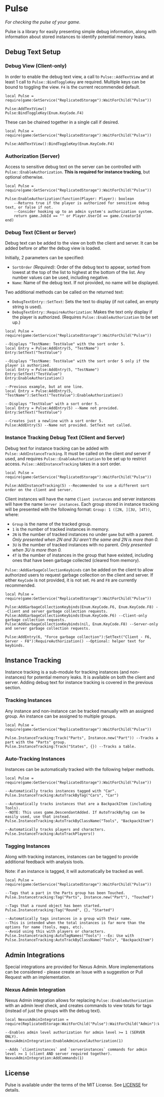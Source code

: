 # Pulse
*For checking the pulse of your game.*

Pulse is a library for easily presenting simple debug information, along
with information about stored instances to identify potential memory leaks.

## Debug Text Setup
### Debug View (Client-only)
In order to enable the debug text view, a call to `Pulse::AddTextView` and
at least 1 call to `Pulse::BindToggleKey` are required. Multiple keys can
be bound to toggling the view. `F4` is the current recommended default.

```luau
local Pulse = require(game:GetService("ReplicatedStorage"):WaitForChild("Pulse"))

Pulse:AddTextView()
Pulse:BindToggleKey(Enum.KeyCode.F4)
```

These can be chained together in a single call if desired.
```luau
local Pulse = require(game:GetService("ReplicatedStorage"):WaitForChild("Pulse"))

Pulse:AddTextView():BindToggleKey(Enum.KeyCode.F4)
```

### Authorization (Server)
Access to sensitive debug text on the server can be controlled with
`Pulse::EnableAuthorization`. **This is required for instance tracking**, but
optional otherwise.

```luau
local Pulse = require(game:GetService("ReplicatedStorage"):WaitForChild("Pulse"))

Pulse:EnableAuthorization(function(Player: Player): boolean
    --Returns true if the player is authorized for sensitive debug text, or false if not.
    --Consider hooking up to an admin system's authorization system.
    return game.JobId == "" or Player.UserId == game.CreatorId
end)
```

### Debug Text (Client or Server)
Debug text can be added to the view on both the client and server. It can
be added before or after the debug view is loaded.

Initially, 2 parameters can be specified:
- `SortOrder` *(Required)*: Order of the debug text to appear, sorted from
  lowest at the top of the list to highest at the bottom of the list. Any
  number values can be used, including negative.
- `Name`: Name of the debug text. If not provided, no name will be displayed.

Two additional methods can be called on the returned text:
- `DebugTextEntry::SetText`: Sets the text to display (if not called, an
  empty string is used).
- `DebugTextEntry::RequireAuthorization`: Makes the text only display if
  the player is authorized. (Requires `Pulse::EnableAuthorization` to
  be set up.)

```luau
local Pulse = require(game:GetService("ReplicatedStorage"):WaitForChild("Pulse"))

--Displays "TestName: TestValue" with the sort order 5.
local Entry = Pulse:AddEntry(5, "TestName")
Entry:SetText("TestValue")

--Displays "TestName: TestValue" with the sort order 5 only if the player is authorized.
local Entry = Pulse:AddEntry(5, "TestName")
Entry:SetText("TestValue")
Entry:EnableAuthorization()

--Previous example, but at one line.
local Entry = Pulse:AddEntry(5, "TestName"):SetText("TestValue"):EnableAuthorization()

--Displays "TestValue" with a sort order 5.
local Entry = Pulse:AddEntry(5) --Name not provided.
Entry:SetText("TestValue")

--Creates just a newline with a sort order 5.
Pulse:AddEntry(5) --Name not provided. SetText not called.
```

### Instance Tracking Debug Text (Client and Server)
Debug text for instance tracking can be added with `Pulse::AddInstanceTracking`.
It must be called on the client *and* server if used, and requires
`Pulse::EnableAuthorization` to be set up to restrict access.
`Pulse::AddInstanceTracking` takes in a sort order.

```luau
local Pulse = require(game:GetService("ReplicatedStorage"):WaitForChild("Pulse"))

Pulse:AddInstanceTracking(5) --Recommended to use a different sort order on the client and server.
```

Client instances will have the name `Client instances` and server instances will
have the name `Server instances`. Each group stored in instance tracking will be
presented with the following format: `Group: 1 ([2N, ][3U, ]4T))`, where:
- `Group` is the name of the tracked group.
- `1` is the number of tracked instances in memory.
- `2N` is the number of tracked instances no under `game` but with a parent.
  *Only presented when 2N and 3U aren't the same and 2N is more than 0.*
- `3U` is the number of tracked instances with no parent.
  *Only presented when 3U is more than 0.*
- `4T` is the number of instances in the group that have existed, including ones
  that have been garbage collected (cleared from memory).

`Pulse::AddGarbageCollectionKeybinds` can be added on the client to allow
authorized users to request garbage collection on the client and server. If either
`KeyCode` is not provided, it is not set. `F6` and `F8` are currently recommended.

```luau
local Pulse = require(game:GetService("ReplicatedStorage"):WaitForChild("Pulse"))

Pulse:AddGarbageCollectionKeybinds(Enum.KeyCode.F6, Enum.KeyCode.F8) --Client and server garbage collection requests.
Pulse:AddGarbageCollectionKeybinds(Enum.KeyCode.F6) --Client-only garbage collection requests.
Pulse:AddGarbageCollectionKeybinds(nil, Enum.KeyCode.F8) --Server-only and server garbage collection requests.

Pulse:AddEntry(6, "Force garbage collection"):SetText("Client - F6, Server - F8"):RequireAuthorization() --Optional: helper text for keybinds.
```

## Instance Tracking
Instance tracking is a sub-module for tracking instances (and non-instances)
for potential memory leaks. It is available on both the client and server.
Adding debug text for instance tracking is covered in the previous section.

### Tracking Instances
Any instance and non-instance can be tracked manually with an assigned group.
An instance can be assigned to multiple groups.

```luau
local Pulse = require(game:GetService("ReplicatedStorage"):WaitForChild("Pulse"))

Pulse.InstanceTracking:Track("Parts", Instance.new("Part")) --Tracks a part with the "Parts" group.
Pulse.InstanceTracking:Track("States", {}) --Tracks a table.
```

### Auto-Tracking Instances
Instances can be automatically tracked with the following helper methods.

```luau
local Pulse = require(game:GetService("ReplicatedStorage"):WaitForChild("Pulse"))

--Automatically tracks instances tagged with "Car".
Pulse.InstanceTracking:AutoTrackByTag("Cars", "Car")

--Automatically tracks instances that are a BackpackItem (including Tools).
--NOTE: This uses game.DescendantAdded. If AutoTrackByTag can be easily used, use that instead.
Pulse.InstanceTracking:AutoTrackByClassName("Tools", "BackpackItem")

--Automatically tracks players and characters.
Pulse.InstanceTracking:AutoTrackPlayers()
```

### Tagging Instances
Along with tracking instances, instances can be tagged to provide additional
feedback with analysis tools.

Note: if an instance is tagged, it will automatically be tracked as well.

```luau
local Pulse = require(game:GetService("ReplicatedStorage"):WaitForChild("Pulse"))

--Tags that a part in the Parts group has been Touched.
Pulse.Instancetracking:Tag("Parts", Instance.new("Part"), "Touched")

--Tags that a round object has been started.
Pulse.Instancetracking:Tag("Round", {}, "Started")

--Automatically tags instances in a group with their name.
--This is intended when the total instances is far more than the options for name (tools, maps, etc).
--Avoid using this with players or characters.
Pulse.Instancetracking:AutoTagNames("Tools") --Ex: Use with Pulse.InstanceTracking:AutoTrackByClassName("Tools", "BackpackItem")
```

## Admin Integrations
Special integrations are provided for Nexus Admin. More implementations
can be considered - please create an Issue with a suggestion or Pull Request
with an implementation.

### Nexus Admin Integration
Nexus Admin integration allows for replacing `Pulse::EnableAuthorization`
with an admin level check, and creates commands to view totals for tags
(instead of just the groups with the debug text).

```luau
local NexusAdminIntegration = require(ReplicatedStorage:WaitForChild("Pulse"):WaitForChild("Admin"):WaitForChild("NexusAdmin"))

--Enables admin level authorization for admin level >= 1 (SERVER ONLY).
NexusAdminIntegration:EnableAdminLevelAuthorization(1)

--Adds `clientinstances` and `serverinstances` commands for admin level >= 1 (client AND server required together).
NexusAdminIntegration:AddCommands(1)
```

## License
Pulse is available under the terms of the MIT License. See [LICENSE](LICENSE)
for details.